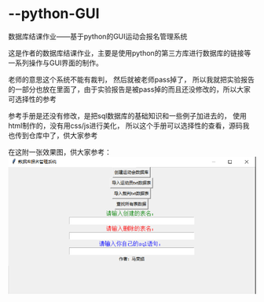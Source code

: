 # --python-GUI
数据库结课作业——基于python的GUI运动会报名管理系统

这是作者的数据库结课作业，主要是使用python的第三方库进行数据库的链接等一系列操作与GUI界面的制作。

老师的意思这个系统不能有裁判，
然后就被老师pass掉了，
所以我就把实验报告的一部分也放在里面了，由于实验报告是被pass掉的而且还没修改的，所以大家可选择性的参考

参考手册是还没有修改，是把sql数据库的基础知识和一些例子加进去的，
使用html制作的，没有用css/js进行美化，
所以这个手册可以选择性的查看，源码我也传到仓库中了，供大家参考

在这附一张效果图，供大家参考：
![image](https://github.com/ICE-I/--python-GUI/blob/master/%E7%AE%A1%E7%90%86.PNG)
